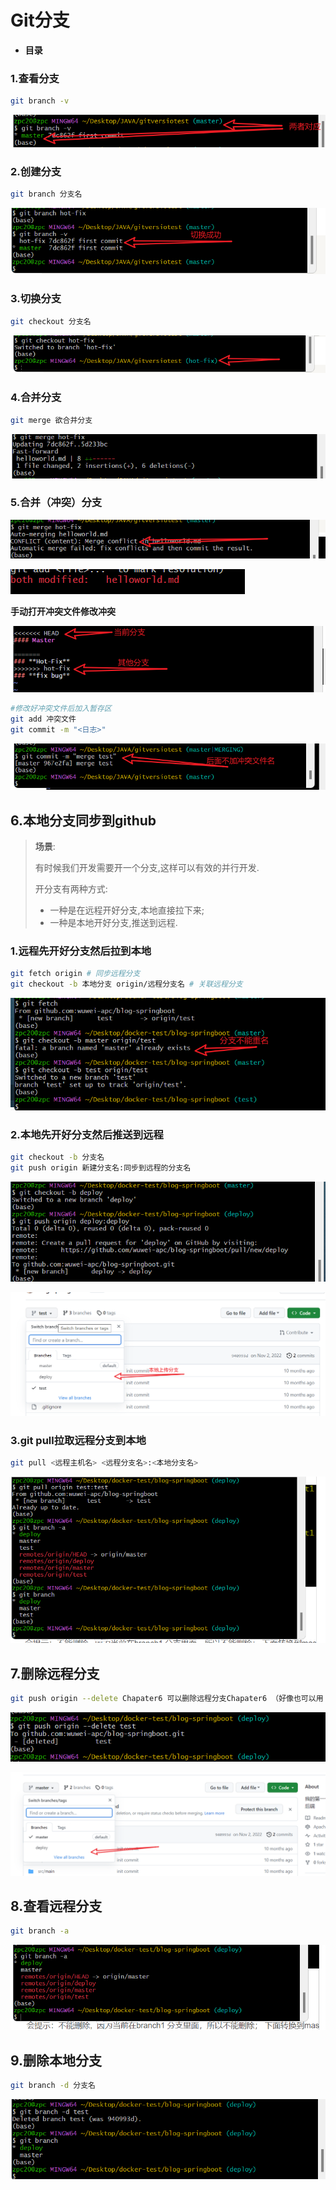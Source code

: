 # Git分支

- **目录**

### 1.查看分支

```bash
git branch -v
```

![Untitled](/images/Git分支/Untitled.png)

### 2.创建分支

```bash
git branch 分支名
```

![Untitled](/images/Git分支/Untitled%201.png)

### 3.切换分支

```bash
git checkout 分支名
```

![Untitled](/images/Git分支/Untitled%202.png)

### 4.合并分支

```bash
git merge 欲合并分支
```

![Untitled](/images/Git分支/Untitled%203.png)

### 5.合并（冲突）分支

![Untitled](/images/Git分支/Untitled%204.png)

![Untitled](/images/Git分支/Untitled%205.png)

**手动打开冲突文件修改冲突**

![Untitled](/images/Git分支/Untitled%206.png)

```bash
#修改好冲突文件后加入暂存区
git add 冲突文件
git commit -m "<日志>"
```

![Untitled](/images/Git分支/Untitled%207.png)

## 6.本地分支同步到github

> **场景**:
> 
> 
> 有时候我们开发需要开一个分支,这样可以有效的并行开发.
> 
> 开分支有两种方式:
> 
> - 一种是在远程开好分支,本地直接拉下来;
> - 一种是本地开好分支,推送到远程.

### 1.****远程先开好分支然后拉到本地****

```bash
git fetch origin # 同步远程分支
git checkout -b 本地分支 origin/远程分支名 # 关联远程分支
```

![Untitled](/images/Git分支/Untitled%208.png)

### 2.****本地先开好分支然后推送到远程****

```bash
git checkout -b 分支名
git push origin 新建分支名:同步到远程的分支名
```

![Untitled](/images/Git分支/Untitled%209.png)

![Untitled](/images/Git分支/Untitled%2010.png)

### 3.****git pull拉取远程分支到本地****

```bash
git pull <远程主机名> <远程分支名>:<本地分支名>
```

![Untitled](/images/Git分支/Untitled%2011.png)

## 7.删除远程分支

```bash
git push origin --delete Chapater6 可以删除远程分支Chapater6 （好像也可以用 git push origin -D Chapater6）
```

![Untitled](/images/Git分支/Untitled%2012.png)

![Untitled](/images/Git分支/Untitled%2013.png)

## 8.****查看远程分支****

```bash
git branch -a
```

![Untitled](/images/Git分支/Untitled%2014.png)

## 9.删除本地分支

```bash
git branch -d 分支名
```

![Untitled](/images/Git分支/Untitled%2015.png)